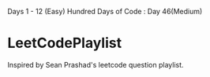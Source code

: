 Days 1 - 12 (Easy)
Hundred Days of Code : Day 46(Medium)
# LeetCodePlaylist
Inspired by Sean Prashad's leetcode question playlist.
